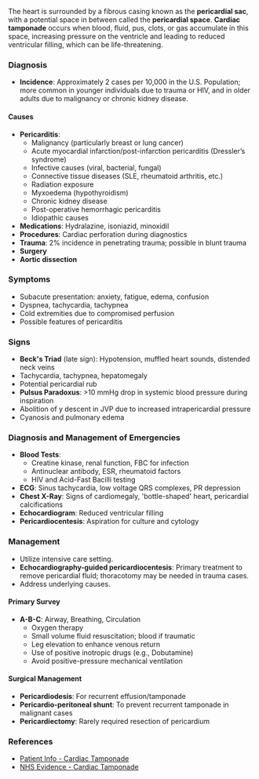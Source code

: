 The heart is surrounded by a fibrous casing known as the **pericardial sac**, with a potential space in between called the **pericardial space**. **Cardiac tamponade** occurs when blood, fluid, pus, clots, or gas accumulate in this space, increasing pressure on the ventricle and leading to reduced ventricular filling, which can be life-threatening.

### Diagnosis

- **Incidence**: Approximately 2 cases per 10,000 in the U.S. Population; more common in younger individuals due to trauma or HIV, and in older adults due to malignancy or chronic kidney disease.

#### Causes
- **Pericarditis**:
  - Malignancy (particularly breast or lung cancer)
  - Acute myocardial infarction/post-infarction pericarditis (Dressler’s syndrome)
  - Infective causes (viral, bacterial, fungal)
  - Connective tissue diseases (SLE, rheumatoid arthritis, etc.)
  - Radiation exposure
  - Myxoedema (hypothyroidism)
  - Chronic kidney disease
  - Post-operative hemorrhagic pericarditis
  - Idiopathic causes
- **Medications**: Hydralazine, isoniazid, minoxidil
- **Procedures**: Cardiac perforation during diagnostics
- **Trauma**: 2% incidence in penetrating trauma; possible in blunt trauma
- **Surgery**
- **Aortic dissection**

### Symptoms
- Subacute presentation: anxiety, fatigue, edema, confusion
- Dyspnea, tachycardia, tachypnea
- Cold extremities due to compromised perfusion
- Possible features of pericarditis

### Signs
- **Beck's Triad** (late sign): Hypotension, muffled heart sounds, distended neck veins
- Tachycardia, tachypnea, hepatomegaly
- Potential pericardial rub
- **Pulsus Paradoxus**: >10 mmHg drop in systemic blood pressure during inspiration
- Abolition of y descent in JVP due to increased intrapericardial pressure
- Cyanosis and pulmonary edema

### Diagnosis and Management of Emergencies
- **Blood Tests**:
  - Creatine kinase, renal function, FBC for infection
  - Antinuclear antibody, ESR, rheumatoid factors
  - HIV and Acid-Fast Bacilli testing
- **ECG**: Sinus tachycardia, low voltage QRS complexes, PR depression
- **Chest X-Ray**: Signs of cardiomegaly, 'bottle-shaped' heart, pericardial calcifications
- **Echocardiogram**: Reduced ventricular filling
- **Pericardiocentesis**: Aspiration for culture and cytology 

### Management
- Utilize intensive care setting.
- **Echocardiography-guided pericardiocentesis**: Primary treatment to remove pericardial fluid; thoracotomy may be needed in trauma cases.
- Address underlying causes.

#### Primary Survey
- **A-B-C**: Airway, Breathing, Circulation
  - Oxygen therapy
  - Small volume fluid resuscitation; blood if traumatic
  - Leg elevation to enhance venous return
  - Use of positive inotropic drugs (e.g., Dobutamine)
  - Avoid positive-pressure mechanical ventilation

#### Surgical Management
- **Pericardiodesis**: For recurrent effusion/tamponade
- **Pericardio-peritoneal shunt**: To prevent recurrent tamponade in malignant cases
- **Pericardiectomy**: Rarely required resection of pericardium

### References
- [Patient Info - Cardiac Tamponade](https://patient.info/doctor/cardiac-tamponade)
- [NHS Evidence - Cardiac Tamponade](https://www.evidence.nhs.uk/search?q=cardiac+tamponade)